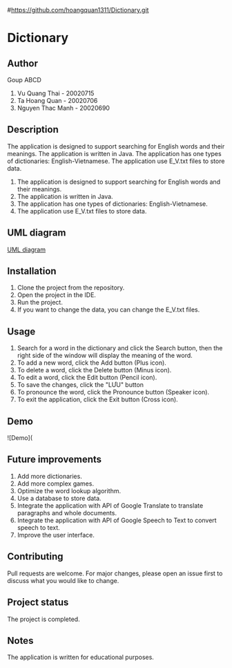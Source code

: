 ﻿#https://github.com/hoangquan1311/Dictionary.git
# Dictionary
## Author
Goup ABCD
  1. Vu Quang Thai - 20020715
  2. Ta Hoang Quan - 20020706
  3. Nguyen Thac Manh - 20020690
## Description
The application is designed to support searching for English words and their meanings. The application is written in Java. The application has one types of dictionaries: English-Vietnamese. The application use E_V.txt files to store data.
  1. The application is designed to support searching for English words and their meanings.
  2. The application is written in Java.
  3. The application has one types of dictionaries: English-Vietnamese.
  4. The application use E_V.txt files to store data.
## UML diagram
[UML diagram]()
## Installation
  1. Clone the project from the repository.
  2. Open the project in the IDE.
  3. Run the project.
  4. If you want to change the data, you can change the E_V.txt files.
## Usage
  1. Search for a word in the dictionary and click the Search button, then the right side of the window will display the meaning of the word.
  2. To add a new word, click the Add button (Plus icon).
  3. To delete a word, click the Delete button (Minus icon).
  4. To edit a word, click the Edit button (Pencil icon).
  5. To save the changes, click the "LƯU" button 
  6. To pronounce the word, click the Pronounce button (Speaker icon).
  7. To exit the application, click the Exit button (Cross icon).
## Demo
![Demo](
## Future improvements
  1. Add more dictionaries.
  2. Add more complex games.
  3. Optimize the word lookup algorithm.
  4. Use a database to store data.
  5. Integrate the application with API of Google Translate to translate paragraphs and whole documents.
  6. Integrate the application with API of Google Speech to Text to convert speech to text.
  7. Improve the user interface.
## Contributing
Pull requests are welcome. For major changes, please open an issue first to discuss what you would like to change.
## Project status
The project is completed.
## Notes
The application is written for educational purposes.
